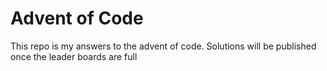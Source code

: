 # Advent of Code
This repo is my answers to the advent of code. Solutions will be published once the leader boards are full
